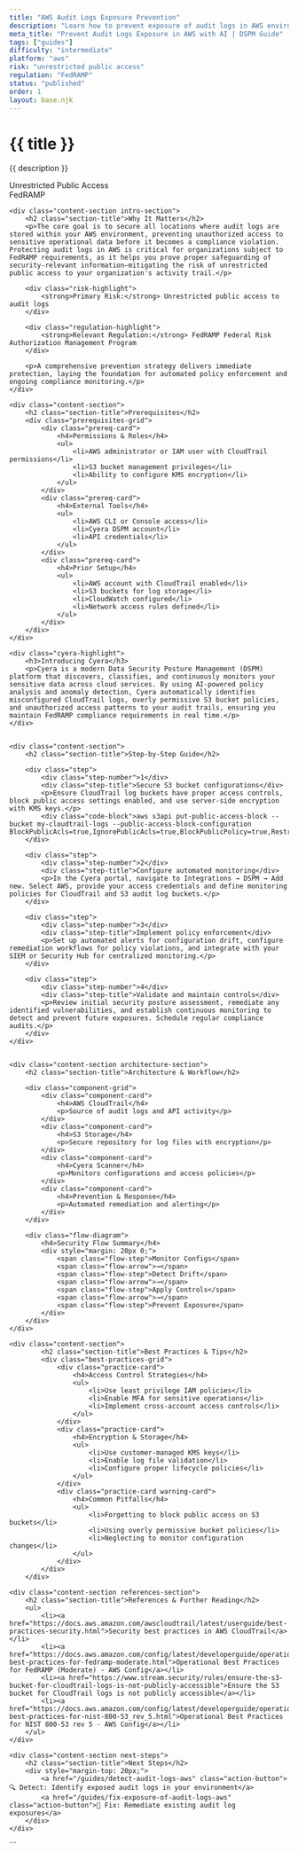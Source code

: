 ```yaml
---
title: "AWS Audit Logs Exposure Prevention"
description: "Learn how to prevent exposure of audit logs in AWS environments. Follow step-by-step guidance for FedRAMP compliance."
meta_title: "Prevent Audit Logs Exposure in AWS with AI | DSPM Guide"
tags: ["guides"]
difficulty: "intermediate"
platform: "aws"
risk: "unrestricted public access"
regulation: "FedRAMP"
status: "published"
order: 1
layout: base.njk
---
```


<div class="container">
    <div class="header">
        <h1>{{ title }}</h1>
        <p>{{ description }}</p>
        <div class="badge">Unrestricted Public Access</div>
        <div class="badge regulation">FedRAMP</div>
    </div>

    <div class="content-section intro-section">
        <h2 class="section-title">Why It Matters</h2>
        <p>The core goal is to secure all locations where audit logs are stored within your AWS environment, preventing unauthorized access to sensitive operational data before it becomes a compliance violation. Protecting audit logs in AWS is critical for organizations subject to FedRAMP requirements, as it helps you prove proper safeguarding of security-relevant information—mitigating the risk of unrestricted public access to your organization's activity trail.</p>
        
        <div class="risk-highlight">
            <strong>Primary Risk:</strong> Unrestricted public access to audit logs
        </div>
        
        <div class="regulation-highlight">
            <strong>Relevant Regulation:</strong> FedRAMP Federal Risk Authorization Management Program
        </div>
        
        <p>A comprehensive prevention strategy delivers immediate protection, laying the foundation for automated policy enforcement and ongoing compliance monitoring.</p>
    </div>

    <div class="content-section">
        <h2 class="section-title">Prerequisites</h2>
        <div class="prerequisites-grid">
            <div class="prereq-card">
                <h4>Permissions & Roles</h4>
                <ul>
                    <li>AWS administrator or IAM user with CloudTrail permissions</li>
                    <li>S3 bucket management privileges</li>
                    <li>Ability to configure KMS encryption</li>
                </ul>
            </div>
            <div class="prereq-card">
                <h4>External Tools</h4>
                <ul>
                    <li>AWS CLI or Console access</li>
                    <li>Cyera DSPM account</li>
                    <li>API credentials</li>
                </ul>
            </div>
            <div class="prereq-card">
                <h4>Prior Setup</h4>
                <ul>
                    <li>AWS account with CloudTrail enabled</li>
                    <li>S3 buckets for log storage</li>
                    <li>CloudWatch configured</li>
                    <li>Network access rules defined</li>
                </ul>
            </div>
        </div>
    </div>
	
    <div class="cyera-highlight">
        <h3>Introducing Cyera</h3>
        <p>Cyera is a modern Data Security Posture Management (DSPM) platform that discovers, classifies, and continuously monitors your sensitive data across cloud services. By using AI-powered policy analysis and anomaly detection, Cyera automatically identifies misconfigured CloudTrail logs, overly permissive S3 bucket policies, and unauthorized access patterns to your audit trails, ensuring you maintain FedRAMP compliance requirements in real time.</p>
    </div>
	

    <div class="content-section">
        <h2 class="section-title">Step-by-Step Guide</h2>
        
        <div class="step">
            <div class="step-number">1</div>
            <div class="step-title">Secure S3 bucket configurations</div>
            <p>Ensure CloudTrail log buckets have proper access controls, block public access settings enabled, and use server-side encryption with KMS keys.</p>
            <div class="code-block">aws s3api put-public-access-block --bucket my-cloudtrail-logs --public-access-block-configuration BlockPublicAcls=true,IgnorePublicAcls=true,BlockPublicPolicy=true,RestrictPublicBuckets=true</div>
        </div>

        <div class="step">
            <div class="step-number">2</div>
            <div class="step-title">Configure automated monitoring</div>
            <p>In the Cyera portal, navigate to Integrations → DSPM → Add new. Select AWS, provide your access credentials and define monitoring policies for CloudTrail and S3 audit log buckets.</p>
        </div>

        <div class="step">
            <div class="step-number">3</div>
            <div class="step-title">Implement policy enforcement</div>
            <p>Set up automated alerts for configuration drift, configure remediation workflows for policy violations, and integrate with your SIEM or Security Hub for centralized monitoring.</p>
        </div>

        <div class="step">
            <div class="step-number">4</div>
            <div class="step-title">Validate and maintain controls</div>
            <p>Review initial security posture assessment, remediate any identified vulnerabilities, and establish continuous monitoring to detect and prevent future exposures. Schedule regular compliance audits.</p>
        </div>
    </div>


    <div class="content-section architecture-section">
        <h2 class="section-title">Architecture & Workflow</h2>
        
        <div class="component-grid">
            <div class="component-card">
                <h4>AWS CloudTrail</h4>
                <p>Source of audit logs and API activity</p>
            </div>
            <div class="component-card">
                <h4>S3 Storage</h4>
                <p>Secure repository for log files with encryption</p>
            </div>
            <div class="component-card">
                <h4>Cyera Scanner</h4>
                <p>Monitors configurations and access policies</p>
            </div>
            <div class="component-card">
                <h4>Prevention & Response</h4>
                <p>Automated remediation and alerting</p>
            </div>
        </div>

        <div class="flow-diagram">
            <h4>Security Flow Summary</h4>
            <div style="margin: 20px 0;">
                <span class="flow-step">Monitor Configs</span>
                <span class="flow-arrow">→</span>
                <span class="flow-step">Detect Drift</span>
                <span class="flow-arrow">→</span>
                <span class="flow-step">Apply Controls</span>
                <span class="flow-arrow">→</span>
                <span class="flow-step">Prevent Exposure</span>
            </div>
        </div>
    </div>

	<div class="content-section">
	        <h2 class="section-title">Best Practices & Tips</h2>
	        <div class="best-practices-grid">
	            <div class="practice-card">
	                <h4>Access Control Strategies</h4>
	                <ul>
	                    <li>Use least privilege IAM policies</li>
	                    <li>Enable MFA for sensitive operations</li>
	                    <li>Implement cross-account access controls</li>
	                </ul>
	            </div>
	            <div class="practice-card">
	                <h4>Encryption & Storage</h4>
	                <ul>
	                    <li>Use customer-managed KMS keys</li>
	                    <li>Enable log file validation</li>
	                    <li>Configure proper lifecycle policies</li>
	                </ul>
	            </div>
	            <div class="practice-card warning-card">
	                <h4>Common Pitfalls</h4>
	                <ul>
	                    <li>Forgetting to block public access on S3 buckets</li>
	                    <li>Using overly permissive bucket policies</li>
	                    <li>Neglecting to monitor configuration changes</li>
	                </ul>
	            </div>
	        </div>
	    </div>

    <div class="content-section references-section">
        <h2 class="section-title">References & Further Reading</h2>
        <ul>
            <li><a href="https://docs.aws.amazon.com/awscloudtrail/latest/userguide/best-practices-security.html">Security best practices in AWS CloudTrail</a></li>
            <li><a href="https://docs.aws.amazon.com/config/latest/developerguide/operational-best-practices-for-fedramp-moderate.html">Operational Best Practices for FedRAMP (Moderate) - AWS Config</a></li>
            <li><a href="https://www.stream.security/rules/ensure-the-s3-bucket-for-cloudtrail-logs-is-not-publicly-accessible">Ensure the S3 bucket for CloudTrail logs is not publicly accessible</a></li>
            <li><a href="https://docs.aws.amazon.com/config/latest/developerguide/operational-best-practices-for-nist-800-53_rev_5.html">Operational Best Practices for NIST 800-53 rev 5 - AWS Config</a></li>
        </ul>
    </div>

    <div class="content-section next-steps">
        <h2 class="section-title">Next Steps</h2>
        <div style="margin-top: 20px;">
            <a href="/guides/detect-audit-logs-aws" class="action-button">🔍 Detect: Identify exposed audit logs in your environment</a>
            <a href="/guides/fix-exposure-of-audit-logs-aws" class="action-button">🔧 Fix: Remediate existing audit log exposures</a>
        </div>
    </div>
</div>
```